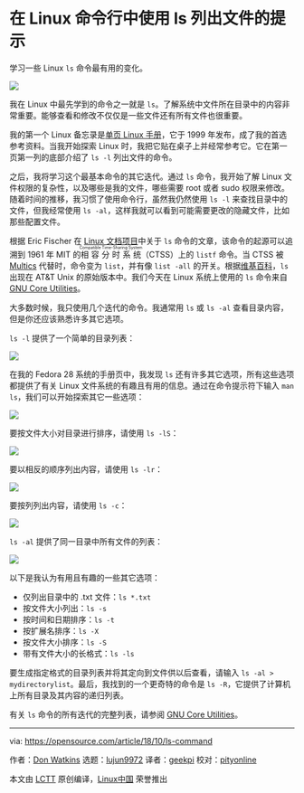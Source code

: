 在 Linux 命令行中使用 ls 列出文件的提示
======

学习一些 Linux `ls` 命令最有用的变化。

![](https://opensource.com/sites/default/files/styles/image-full-size/public/lead-images/button_push_open_keyboard_file_organize.png?itok=KlAsk1gx)

我在 Linux 中最先学到的命令之一就是 `ls`。了解系统中文件所在目录中的内容非常重要。能够查看和修改不仅仅是一些文件还有所有文件也很重要。

我的第一个 Linux 备忘录是[单页 Linux 手册][1]，它于 1999 年发布，成了我的首选参考资料。当我开始探索 Linux 时，我把它贴在桌子上并经常参考它。它在第一页第一列的底部介绍了 `ls -l` 列出文件的命令。

之后，我将学习这个最基本命令的其它迭代。通过 `ls` 命令，我开始了解 Linux 文件权限的复杂性，以及哪些是我的文件，哪些需要 root 或者 sudo 权限来修改。随着时间的推移，我习惯了使用命令行，虽然我仍然使用 `ls -l` 来查找目录中的文件，但我经常使用 `ls -al`，这样我就可以看到可能需要更改的隐藏文件，比如那些配置文件。

根据 Eric Fischer 在 [Linux 文档项目][2]中关于 `ls` 命令的文章，该命令的起源可以追溯到 1961 年 MIT 的<ruby>相容分时系统<rt>Compatible Time-Sharing System</rt></ruby>（CTSS）上的 `listf` 命令。当 CTSS 被 [Multics][3] 代替时，命令变为 `list`，并有像 `list -all` 的开关。根据[维基百科][4]，`ls` 出现在 AT&T Unix 的原始版本中。我们今天在 Linux 系统上使用的 `ls` 命令来自 [GNU Core Utilities][5]。

大多数时候，我只使用几个迭代的命令。我通常用 `ls` 或 `ls -al` 查看目录内容，但是你还应该熟悉许多其它选项。

`ls -l` 提供了一个简单的目录列表：

![](https://opensource.com/sites/default/files/uploads/linux_ls_1_0.png)

在我的 Fedora 28 系统的手册页中，我发现 `ls` 还有许多其它选项，所有这些选项都提供了有关 Linux 文件系统的有趣且有用的信息。通过在命令提示符下输入 `man ls`，我们可以开始探索其它一些选项：

![](https://opensource.com/sites/default/files/uploads/linux_ls_2_0.png)

要按文件大小对目录进行排序，请使用 `ls -lS`：

![](https://opensource.com/sites/default/files/uploads/linux_ls_3_0.png)

要以相反的顺序列出内容，请使用 `ls -lr`：

![](https://opensource.com/sites/default/files/uploads/linux_ls_4.png)

要按列列出内容，请使用 `ls -c`：

![](https://opensource.com/sites/default/files/uploads/linux_ls_5.png)

`ls -al` 提供了同一目录中所有文件的列表：

![](https://opensource.com/sites/default/files/uploads/linux_ls_6.png)

以下是我认为有用且有趣的一些其它选项：

* 仅列出目录中的 .txt 文件：`ls *.txt`
* 按文件大小列出：`ls -s`
* 按时间和日期排序：`ls -t`
* 按扩展名排序：`ls -X`
* 按文件大小排序：`ls -S`
* 带有文件大小的长格式：`ls -ls`

要生成指定格式的目录列表并将其定向到文件供以后查看，请输入 `ls -al > mydirectorylist`。最后，我找到的一个更奇特的命令是 `ls -R`，它提供了计算机上所有目录及其内容的递归列表。

有关 `ls` 命令的所有迭代的完整列表，请参阅 [GNU Core Utilities][6]。

--------------------------------------------------------------------------------

via: https://opensource.com/article/18/10/ls-command

作者：[Don Watkins][a]
选题：[lujun9972](https://github.com/lujun9972)
译者：[geekpi](https://github.com/geekpi)
校对：[pityonline](https://github.com/pityonline)

本文由 [LCTT](https://github.com/LCTT/TranslateProject) 原创编译，[Linux中国](https://linux.cn/) 荣誉推出

[a]: https://opensource.com/users/don-watkins
[1]: http://hackerspace.cs.rutgers.edu/library/General/One_Page_Linux_Manual.pdf
[2]: http://www.tldp.org/LDP/LG/issue48/fischer.html
[3]: https://en.wikipedia.org/wiki/Multics
[4]: https://en.wikipedia.org/wiki/Ls
[5]: http://www.gnu.org/s/coreutils/
[6]: https://www.gnu.org/software/coreutils/manual/html_node/ls-invocation.html#ls-invocation

